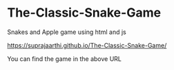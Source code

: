 # The-Classic-Snake-Game
Snakes and Apple game using html and js



https://suprajaarthi.github.io/The-Classic-Snake-Game/



You can find the game in the above URL
